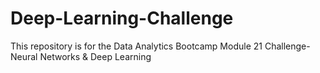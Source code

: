 # Deep-Learning-Challenge
This repository is for the Data Analytics Bootcamp Module 21 Challenge-Neural Networks &amp; Deep Learning
